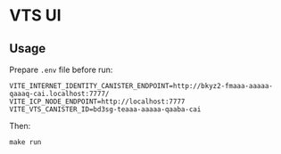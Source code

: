 # VTS UI

## Usage

Prepare `.env` file before run:

```.env
VITE_INTERNET_IDENTITY_CANISTER_ENDPOINT=http://bkyz2-fmaaa-aaaaa-qaaaq-cai.localhost:7777/
VITE_ICP_NODE_ENDPOINT=http://localhost:7777
VITE_VTS_CANISTER_ID=bd3sg-teaaa-aaaaa-qaaba-cai
```

Then:

```shell
make run
```
